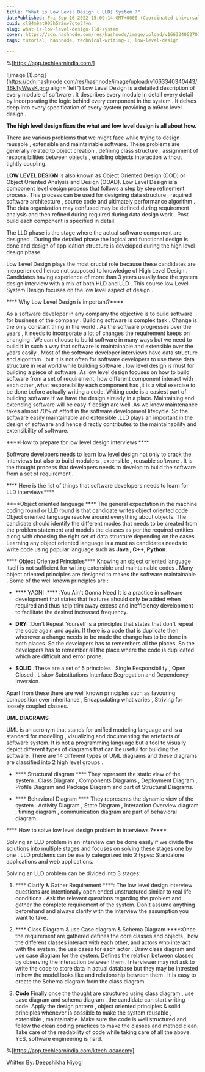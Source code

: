 ```yaml
---
title: "What is Low Level Design ( LLD) System ?"
datePublished: Fri Sep 16 2022 15:09:14 GMT+0000 (Coordinated Universal Time)
cuid: cl84m9at905h5r2nv7qto3fyn
slug: what-is-low-level-design-lld-system
cover: https://cdn.hashnode.com/res/hashnode/image/upload/v1663340627077/ACmkn_pBK.png
tags: tutorial, hashnode, technical-writing-1, low-level-design

---
```


%[https://app.techlearnindia.com/]




![image (1).png](https://cdn.hashnode.com/res/hashnode/image/upload/v1663340340443/T6kTyWwsK.png align="left")
Low Level Design is a detailed description of every module of software . It describes every module in detail every detail by incorporating the logic behind every component in the system . It delves deep into every specification of every system providing a m9cro level design .

****The high level design fixes the what and low level design is all about how.****

There are various problems that we might face while trying to design reusable , extensible and maintainable software. These problems are generally related to object creation , defining class structure , assignment of responsibilities between objects , enabling objects interaction without tightly coupling.

****LOW LEVEL DESIGN**** is also known as Object Oriented Design (OOD) or Object Oriented Analysis and Design (OOAD).
Low Level Design is a component level design process that follows a step by step refinement process. This process can be used for designing data structure , required software architecture , source code and ultimately performance algorithm . The data organization may confused may be defined during requirement analysis and then refined during required during data design work . Post build each component is specified in detail. 

The LLD phase is the stage where the actual software component are designed . During the detailed phase the logical and functional design is done and design of application structure is developed during the high level design phase. 

Low Level Design plays the most crucial role because these candidates are inexperienced hence not supposed to knowledge of High Level Design . Candidates having experience of more than 3 years usually face the system design interview with a mix of both HLD and LLD . 
This course low Level System Design focuses on the low level aspect of design . 

**** Why Low Level Design is important?****

As a software developer in any company the objective is to build software for business of the company . Building software is complex task . Change is the only constant thing in the world . As the software progresses over the years , it needs to incorporate a lot of changes the requirement keeps on changing . We can choose to build software in many ways but we need to build it in such a way that software is maintainable and extensible over the years easily . 
Most of the software developer interviews have data structure and algorithm . but it is not often for software developers to use these data structure in real world while building software . low level design is must for building a piece of software. As low level design focuses on how to build software from a set of requirement, how different component interact with each other ,what responsibility each component has ,it is a vital exercise to be done before actually writing a code. Writing code is a easiest part of building software if we have the design already in a place. Maintaining and extending software will be easy if design are well .As we know maintenance takes almost 70% of effort in the software development lifecycle. So the software easily maintainable and extensible .LLD plays an important in the design of software and hence directly contributes to the maintainability and extensibility of software.

****How to prepare for low level design interviews ****

Software developers needs to learn low level design not only to crack the interviews but also to build modulers , extensible , reusable software .  It is the thought process that developers needs to develop to build the software from a set of requirement .

**** Here is the list of things that software developers needs to learn for LLD interviews****

****Object oriented language ****
The general expectation in the machine coding round or LLD round is that candidate writes object oriented code . Object oriented language revolve around everything about objects. The candidate should identify the different modes that needs to be created from the problem statement and models the classes as per the required entities along with choosing the right set of data structure depending on the cases. 
Learning any object oriented language is a must as candidates needs to write code using popular language such as ****Java , C++, Python****.

**** Object Oriented Principles****
Knowing an object oriented language itself is not sufficient for writing extensible and maintainable codes . Many object oriented principles are designed to makes the software maintainable . Some of the well known principles are :
  
- **** YAGNI :**** :You Ain't Gonna Need It is  a practice in software development that states that features should only be added when required and thus help trim away excess and inefficiency development to facilitate the desired increased frequency.

- ****DRY:**** :Don't Repeat Yourself is a principles that states that don't repeat the code again and again. If there is a code that is duplicate then whenever a change needs to be made the change has to be done in both places. So the developers has to remembers all the places. So the developers has to remember all the place where the code is duplicated which are difficult and error prone. 


- ****SOLID**** :These are a set of 5 principles . Single Responsibility , Open Closed , Liskov Substitutions Interface Segregation and Dependency Inversion.

Apart from these there are well known principles such as favouring composition over inheritance , Encapsulating what varies , Striving for loosely coupled classes. 

****UML DIAGRAMS****

UML is an acronym that stands for unified modeling language and is a standard for modelling , visualizing and documenting the artefacts of software system. It is not a programming language but a tool to visually depict different types of diagrams that can be useful for building the software. 
There are 14 different types of UML diagrams and these diagrams are classified into 2 high level groups .
     
 - **** Structural diagram ****
     They represent the static view of the system . Class Diagram , Components Diagrams , Deployment 
     Diagram , Profile Diagram and Package Diagram and part of Structural Diagrams. 

 - **** Behavioral Diagram ****
      They represents the dynamic view of the system . Activity Diagram , State Diagram , Interaction 
      Overview diagram , timing diagram , communication diagram are part of behavioral diagram.

**** How to solve low level design problem in interviews ?****

Solving an LLD problem in an interview can be done easily if we divide the solutions into multiple stages and focuses on solving these stages one by one . LLD problems can be easily categorized into 2 types:
Standalone applications and web applications.

Solving an LLD problem can be divided into 3 stages:
1. **** Clarify & Gather Requirement ****: The low level design interview questions are intentionally open ended unstructured similar to real life conditions . Ask the relevant questions regarding the problem and gather the complete requirement of the system. Don't assume anything beforehand and always clarify with the interview the assumption you want to take.

2. **** Class Diagram & use Case diagram & Schema Diagram ****:Once the requirement are gathered defines the core classes and objects , how the different classes interact with each other, and actors who interact with the system, the use cases for each actor . Draw class diagram and use case diagram for the system. Defines the relation between classes by observing the interaction between them . Interviewer may not ask to write the code to store data in actual database but they may be intrested in how the model looks like and relationship between them . It is easy to create the Schema diagram from  the class diagram.

3. ****Code**** Finally once the thought are structured using class diagram , use case diagram and schema diagram , the candidate can start writing code. Apply the design pattern , object oriented principles & solid principles whenever is possible to make the system reusable , extensible , maintainable. Make sure the code is well structured and follow the clean coding practices to make the classes and method clean. Take care of the readability of code while taking care of all the above. YES, software engineering is hard. 

%[https://app.techlearnindia.com/ktech-academy]

Written By: Deepshikha Niyogi 




